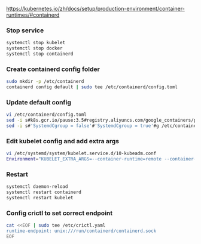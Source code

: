 https://kubernetes.io/zh/docs/setup/production-environment/container-runtimes/#containerd

### Stop service

```sh
systemctl stop kubelet
systemctl stop docker
systemctl stop containerd
```

### Create containerd config folder

```sh
sudo mkdir -p /etc/containerd
containerd config default | sudo tee /etc/containerd/config.toml
```

### Update default config

```sh
vi /etc/containerd/config.toml
sed -i s#k8s.gcr.io/pause:3.5#registry.aliyuncs.com/google_containers/pause:3.5#g /etc/containerd/config.toml
sed -i s#'SystemdCgroup = false'#'SystemdCgroup = true'#g /etc/containerd/config.toml
```

### Edit kubelet config and add extra args

```sh
vi /etc/systemd/system/kubelet.service.d/10-kubeadm.conf
Environment="KUBELET_EXTRA_ARGS=--container-runtime=remote --container-runtime-endpoint=unix:///run/containerd/containerd.sock"
```

### Restart

```sh
systemctl daemon-reload
systemctl restart containerd
systemctl restart kubelet
```

### Config crictl to set correct endpoint

```sh
cat <<EOF | sudo tee /etc/crictl.yaml
runtime-endpoint: unix:///run/containerd/containerd.sock
EOF
```
